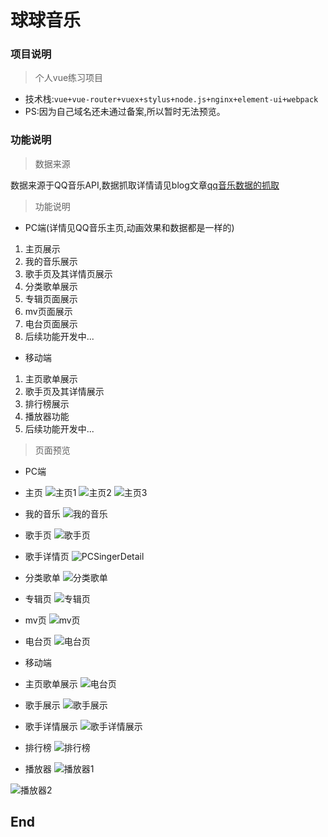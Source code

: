 # 球球音乐

### 项目说明
>个人vue练习项目

* 技术栈:`vue+vue-router+vuex+stylus+node.js+nginx+element-ui+webpack`
* PS:因为自己域名还未通过备案,所以暂时无法预览。 

### 功能说明

>数据来源

数据来源于QQ音乐API,数据抓取详情请见blog文章[qq音乐数据的抓取](http://cxuyang.com/#/posts/jsonp)

>功能说明

* PC端(详情见QQ音乐主页,动画效果和数据都是一样的)
1. 主页展示
2. 我的音乐展示
3. 歌手页及其详情页展示
4. 分类歌单展示
5. 专辑页面展示
6. mv页面展示
7. 电台页面展示
8. 后续功能开发中...

* 移动端
1. 主页歌单展示
2. 歌手页及其详情展示
4. 排行榜展示
5. 播放器功能
6. 后续功能开发中...

>页面预览

* PC端

* 主页
![主页1](https://github.com/Cxuyang/qq-music/blob/master/projectImg/pc/%E4%B8%BB%E9%A1%B51.png)
![主页2](https://github.com/Cxuyang/qq-music/blob/master/projectImg/pc/%E4%B8%BB%E9%A1%B52.png)
![主页3](https://github.com/Cxuyang/qq-music/blob/master/projectImg/pc/%E4%B8%BB%E9%A1%B53.png)

* 我的音乐
![我的音乐](https://github.com/Cxuyang/qq-music/blob/master/projectImg/pc/%E6%88%91%E7%9A%84%E9%9F%B3%E4%B9%90.png)

* 歌手页
![歌手页](https://github.com/Cxuyang/qq-music/blob/master/projectImg/pc/%E6%AD%8C%E6%89%8B%E9%A1%B5.png)

* 歌手详情页
![PCSingerDetail](https://github.com/Cxuyang/qq-music/blob/master/projectImg/pc/PCSingerDetail.png)

* 分类歌单
![分类歌单](https://github.com/Cxuyang/qq-music/blob/master/projectImg/pc/%E5%88%86%E7%B1%BB%E6%AD%8C%E5%8D%95.png)

* 专辑页
![专辑页](https://github.com/Cxuyang/qq-music/blob/master/projectImg/pc/%E4%B8%93%E8%BE%91%E9%A1%B5.png)

* mv页
![mv页](https://github.com/Cxuyang/qq-music/blob/master/projectImg/pc/mv.png)

* 电台页
![电台页](https://github.com/Cxuyang/qq-music/blob/master/projectImg/pc/%E7%94%B5%E5%8F%B0.png)

* 移动端

* 主页歌单展示
![电台页](https://github.com/Cxuyang/qq-music/blob/master/projectImg/mobile/mdefault.png)

* 歌手展示
![歌手展示](https://github.com/Cxuyang/qq-music/blob/master/projectImg/mobile/msinger.png)

* 歌手详情展示
![歌手详情展示](https://github.com/Cxuyang/qq-music/blob/master/projectImg/mobile/singerdetail.png)

* 排行榜
![排行榜](https://github.com/Cxuyang/qq-music/blob/master/projectImg/mobile/mrank.png)

* 播放器
![播放器1](https://github.com/Cxuyang/qq-music/blob/master/projectImg/mobile/mplayer.png)

![播放器2](https://github.com/Cxuyang/qq-music/blob/master/projectImg/mobile/mplayer2.png)
## End